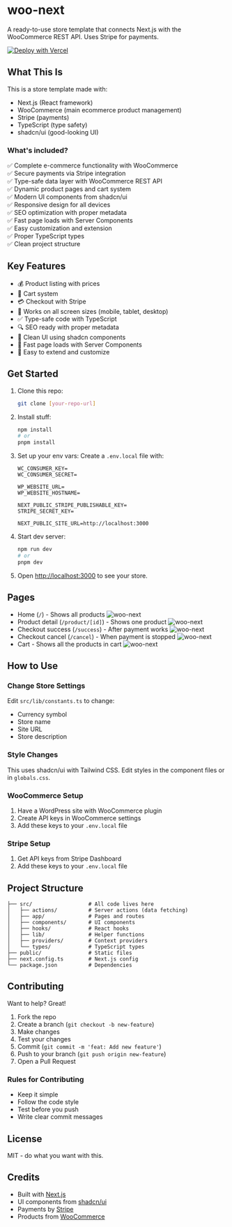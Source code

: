 # woo-next

A ready-to-use store template that connects Next.js with the WooCommerce REST API. Uses Stripe for payments.

[![Deploy with Vercel](https://vercel.com/button)](https://vercel.com/new/clone?repository-url=https%3A%2F%2Fgithub.com%2FArjunCodess%2Fwoo-next&project-name=woo-next&repository-name=woo-next&env=WC_CONSUMER_KEY%2CWC_CONSUMER_SECRET%2CWP_WEBSITE_URL%2CWP_WEBSITE_HOSTNAME%2CNEXT_PUBLIC_STRIPE_PUBLISHABLE_KEY%2CSTRIPE_SECRET_KEY%2CNEXT_PUBLIC_SITE_URL&envDescription=Environment+variables+required+for+woo-next)

## What This Is

This is a store template made with:
- Next.js (React framework)
- WooCommerce (main ecommerce product management)
- Stripe (payments)
- TypeScript (type safety)
- shadcn/ui (good-looking UI)

### What's included?

✅ Complete e-commerce functionality with WooCommerce<br>
✅ Secure payments via Stripe integration<br>
✅ Type-safe data layer with WooCommerce REST API<br>
✅ Dynamic product pages and cart system<br>
✅ Modern UI components from shadcn/ui<br>
✅ Responsive design for all devices<br>
✅ SEO optimization with proper metadata<br>
✅ Fast page loads with Server Components<br>
✅ Easy customization and extension<br>
✅ Proper TypeScript types<br>
✅ Clean project structure<br>

## Key Features

- 💰 Product listing with prices
- 🛒 Cart system
- 💳 Checkout with Stripe 
- 📱 Works on all screen sizes (mobile, tablet, desktop)
- ✅ Type-safe code with TypeScript
- 🔍 SEO ready with proper metadata
- 🎨 Clean UI using shadcn components
- 🚀 Fast page loads with Server Components
- 🧩 Easy to extend and customize

## Get Started

1. Clone this repo:
    ```bash
    git clone [your-repo-url]
    ```

2. Install stuff:
    ```bash
    npm install
    # or
    pnpm install
    ```

3. Set up your env vars:
Create a `.env.local` file with:
    ```
    WC_CONSUMER_KEY=
    WC_CONSUMER_SECRET=

    WP_WEBSITE_URL=
    WP_WEBSITE_HOSTNAME=

    NEXT_PUBLIC_STRIPE_PUBLISHABLE_KEY=
    STRIPE_SECRET_KEY=

    NEXT_PUBLIC_SITE_URL=http://localhost:3000
    ```

4. Start dev server:
    ```bash
    npm run dev
    # or
    pnpm dev
    ```

5. Open [http://localhost:3000](http://localhost:3000) to see your store.

## Pages

- Home (`/`) - Shows all products
![woo-next](/public/home.png)
- Product detail (`/product/[id]`) - Shows one product
![woo-next](/public/product_id.png)
- Checkout success (`/success`) - After payment works
![woo-next](/public/success.png)
- Checkout cancel (`/cancel`) - When payment is stopped
![woo-next](/public/cancel.png)
- Cart - Shows all the products in cart
![woo-next](/public/cart.png)

## How to Use

### Change Store Settings

Edit `src/lib/constants.ts` to change:
- Currency symbol
- Store name
- Site URL
- Store description

### Style Changes

This uses shadcn/ui with Tailwind CSS. Edit styles in the component files or in `globals.css`.

### WooCommerce Setup

1. Have a WordPress site with WooCommerce plugin
2. Create API keys in WooCommerce settings
3. Add these keys to your `.env.local` file

### Stripe Setup

1. Get API keys from Stripe Dashboard
2. Add these keys to your `.env.local` file

## Project Structure

```
├── src/                  # All code lives here
│   ├── actions/          # Server actions (data fetching)
│   ├── app/              # Pages and routes
│   ├── components/       # UI components
│   ├── hooks/            # React hooks
│   ├── lib/              # Helper functions
│   ├── providers/        # Context providers
│   └── types/            # TypeScript types
├── public/               # Static files
├── next.config.ts        # Next.js config
└── package.json          # Dependencies
```

## Contributing

Want to help? Great!

1. Fork the repo
2. Create a branch (`git checkout -b new-feature`)
3. Make changes
4. Test your changes
5. Commit (`git commit -m 'feat: Add new feature'`)
6. Push to your branch (`git push origin new-feature`)
7. Open a Pull Request

### Rules for Contributing

- Keep it simple
- Follow the code style
- Test before you push
- Write clear commit messages

## License

MIT - do what you want with this.

## Credits

- Built with [Next.js](https://nextjs.org/)
- UI components from [shadcn/ui](https://ui.shadcn.com/)
- Payments by [Stripe](https://stripe.com)
- Products from [WooCommerce](https://woocommerce.com/)